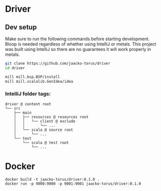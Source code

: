 # Driver

## Dev setup

Make sure to run the following commands before starting development. Bloop is needed regardless of whether using
IntelliJ or metals. This project was built using IntelliJ so there are no guarantees it will work properly in metals.

```sh
git clone https://github.com/jaacko-torus/driver
cd driver
```

```sh
mill mill.bsp.BSP/install
mill mill.scalalib.GenIdea/idea
```

### IntelliJ folder tags:

```
driver @ content root
└── src
    ├── main
    │   ├── resources @ resources root
    │   │   └── client @ exclude
    │   │       └── ...
    │   └── scala @ source root
    │       └── ...
    └── test
        └── scala @ test root
            └── ...
```

# Docker

```shell
docker build -t jaacko-torus/driver:0.1.0 .
docker run -p 9000:9000 -p 9001:9001 jaacko-torus/driver:0.1.0
```